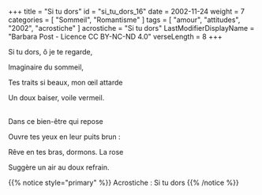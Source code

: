+++
title = "Si tu dors"
id = "si_tu_dors_16"
date = 2002-11-24
weight = 7
categories = [ "Sommeil", "Romantisme" ]
tags = [ "amour", "attitudes", "2002", "acrostiche" ]
acrostiche = "Si tu dors"
LastModifierDisplayName = "Barbara Post - Licence CC BY-NC-ND 4.0"
verseLength = 8
+++

Si tu dors, ô je te regarde,

Imaginaire du sommeil,

Tes traits si beaux, mon œil attarde

Un doux baiser, voile vermeil.

 \
Dans ce bien-être qui repose

Ouvre tes yeux en leur puits brun :

Rêve en tes bras, dormons. La rose

Suggère un air au doux refrain.

{{% notice style="primary" %}}
Acrostiche : Si tu dors
{{% /notice %}}
